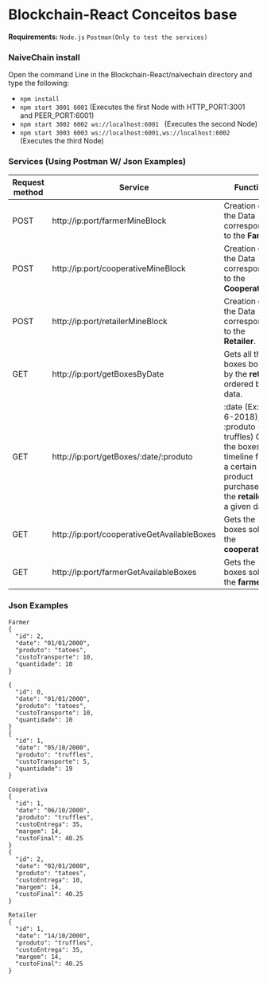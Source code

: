 # Blockchain-React Conceitos base

**Requirements:** 
`Node.js`
`Postman(Only to test the services)`

### NaiveChain install

Open the command Line in the Blockchain-React/naivechain directory and type the following:

* `npm install` 
* `npm start 3001 6001` (Executes the first Node with HTTP_PORT:3001 and PEER_PORT:6001)
* `npm start 3002 6002 ws://localhost:6001 ` (Executes the second Node)
* `npm start 3003 6003 ws://localhost:6001,ws://localhost:6002` (Executes the third Node)

### Services (Using Postman W/ Json Examples)
Request method | Service      | Function
-------------- | ------------ | -------------
POST | http://ip:port/farmerMineBlock | Creation of the Data corresponding to the **Farmer**.
POST | http://ip:port/cooperativeMineBlock | Creation of the Data corresponding to the **Cooperative**.
POST | http://ip:port/retailerMineBlock | Creation of the Data corresponding to the **Retailer**.
 GET | http://ip:port/getBoxesByDate | Gets all the boxes bought by the **retailer** ordered by data.
 GET | http://ip:port/getBoxes/:date/:produto |  :date (Ex: 14-6-2018), :produto (Ex: truffles) Gets the boxes timeline from a certain product purchased by the **retailer** in a given date.
 GET | http://ip:port/cooperativeGetAvailableBoxes | Gets the boxes sold by the **cooperative**
 GET | http://ip:port/farmerGetAvailableBoxes | Gets the boxes sold by the **farmer**

### Json Examples

```
Farmer
{
  "id": 2,
  "date": "01/01/2000",
  "produto": "tatoes",
  "custoTransporte": 10,
  "quantidade": 10
}
 
{
  "id": 0,
  "date": "01/01/2000",
  "produto": "tatoes",
  "custoTransporte": 10,
  "quantidade": 10
}
{
  "id": 1,
  "date": "05/10/2000",
  "produto": "truffles",
  "custoTransporte": 5,
  "quantidade": 19
}
```
```
Cooperativa
{
  "id": 1,
  "date": "06/10/2000",
  "produto": "truffles",
  "custoEntrega": 35,
  "margem": 14,
  "custoFinal": 40.25
}
{
  "id": 2,
  "date": "02/01/2000",
  "produto": "tatoes",
  "custoEntrega": 10,
  "margem": 14,
  "custoFinal": 40.25
}
```
```
Retailer
{
  "id": 1,
  "date": "14/10/2000",
  "produto": "truffles",
  "custoEntrega": 35,
  "margem": 14,
  "custoFinal": 40.25
}
```
